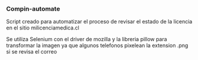 ### Compin-automate

Script creado para automatizar el proceso de revisar el estado de la licencia en el sitio milicenciamedica.cl

Se utiliza Selenium con el driver de mozilla y la libreria pillow para transformar la imagen ya que algunos telefonos pixelean la extension .png si se revisa el correo
